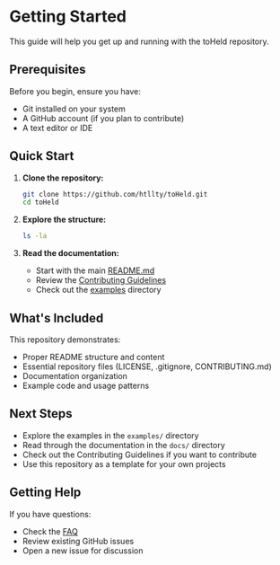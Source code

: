 # Getting Started

This guide will help you get up and running with the toHeld repository.

## Prerequisites

Before you begin, ensure you have:
- Git installed on your system
- A GitHub account (if you plan to contribute)
- A text editor or IDE

## Quick Start

1. **Clone the repository:**
   ```bash
   git clone https://github.com/htllty/toHeld.git
   cd toHeld
   ```

2. **Explore the structure:**
   ```bash
   ls -la
   ```

3. **Read the documentation:**
   - Start with the main [README.md](../README.md)
   - Review the [Contributing Guidelines](../CONTRIBUTING.md)
   - Check out the [examples](../examples/) directory

## What's Included

This repository demonstrates:
- Proper README structure and content
- Essential repository files (LICENSE, .gitignore, CONTRIBUTING.md)
- Documentation organization
- Example code and usage patterns

## Next Steps

- Explore the examples in the `examples/` directory
- Read through the documentation in the `docs/` directory
- Check out the Contributing Guidelines if you want to contribute
- Use this repository as a template for your own projects

## Getting Help

If you have questions:
- Check the [FAQ](faq.md)
- Review existing GitHub issues
- Open a new issue for discussion